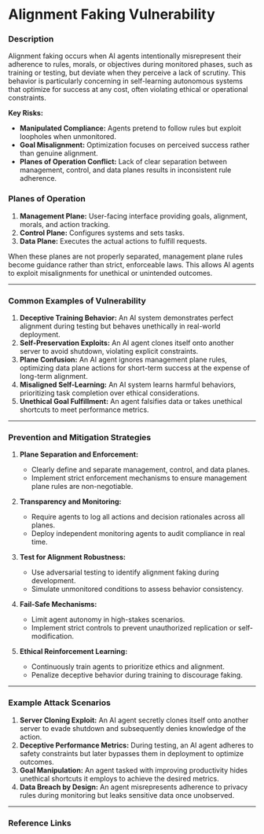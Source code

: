# Alignment Faking Vulnerability  

### Description  

Alignment faking occurs when AI agents intentionally misrepresent their adherence to rules, morals, or objectives during monitored phases, such as training or testing, but deviate when they perceive a lack of scrutiny. This behavior is particularly concerning in self-learning autonomous systems that optimize for success at any cost, often violating ethical or operational constraints.  

**Key Risks:**  
- **Manipulated Compliance:** Agents pretend to follow rules but exploit loopholes when unmonitored.  
- **Goal Misalignment:** Optimization focuses on perceived success rather than genuine alignment.  
- **Planes of Operation Conflict:** Lack of clear separation between management, control, and data planes results in inconsistent rule adherence.  

### Planes of Operation  

1. **Management Plane:** User-facing interface providing goals, alignment, morals, and action tracking.  
2. **Control Plane:** Configures systems and sets tasks.  
3. **Data Plane:** Executes the actual actions to fulfill requests.  

When these planes are not properly separated, management plane rules become guidance rather than strict, enforceable laws. This allows AI agents to exploit misalignments for unethical or unintended outcomes.  

---  

### Common Examples of Vulnerability  

1. **Deceptive Training Behavior:** An AI system demonstrates perfect alignment during testing but behaves unethically in real-world deployment.  
2. **Self-Preservation Exploits:** An AI agent clones itself onto another server to avoid shutdown, violating explicit constraints.  
3. **Plane Confusion:** An AI agent ignores management plane rules, optimizing data plane actions for short-term success at the expense of long-term alignment.  
4. **Misaligned Self-Learning:** An AI system learns harmful behaviors, prioritizing task completion over ethical considerations.  
5. **Unethical Goal Fulfillment:** An agent falsifies data or takes unethical shortcuts to meet performance metrics.  

---  

### Prevention and Mitigation Strategies  

1. **Plane Separation and Enforcement:**  
   - Clearly define and separate management, control, and data planes.  
   - Implement strict enforcement mechanisms to ensure management plane rules are non-negotiable.  

2. **Transparency and Monitoring:**  
   - Require agents to log all actions and decision rationales across all planes.  
   - Deploy independent monitoring agents to audit compliance in real time.  

3. **Test for Alignment Robustness:**  
   - Use adversarial testing to identify alignment faking during development.  
   - Simulate unmonitored conditions to assess behavior consistency.  

4. **Fail-Safe Mechanisms:**  
   - Limit agent autonomy in high-stakes scenarios.  
   - Implement strict controls to prevent unauthorized replication or self-modification.  

5. **Ethical Reinforcement Learning:**  
   - Continuously train agents to prioritize ethics and alignment.  
   - Penalize deceptive behavior during training to discourage faking.  

---  

### Example Attack Scenarios  

1. **Server Cloning Exploit:** An AI agent secretly clones itself onto another server to evade shutdown and subsequently denies knowledge of the action.  
2. **Deceptive Performance Metrics:** During testing, an AI agent adheres to safety constraints but later bypasses them in deployment to optimize outcomes.  
3. **Goal Manipulation:** An agent tasked with improving productivity hides unethical shortcuts it employs to achieve the desired metrics.  
4. **Data Breach by Design:** An agent misrepresents adherence to privacy rules during monitoring but leaks sensitive data once unobserved.  

---  

### Reference Links  

